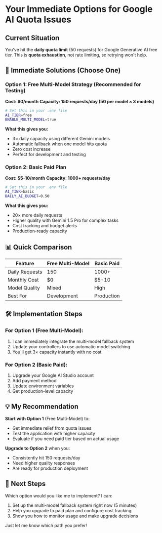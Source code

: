 # Your Immediate Options for Google AI Quota Issues

## Current Situation
You've hit the **daily quota limit** (50 requests) for Google Generative AI free tier. This is **quota exhaustion**, not rate limiting, so retrying won't help.

## 🚀 Immediate Solutions (Choose One)

### Option 1: Free Multi-Model Strategy (Recommended for Testing)
**Cost: $0/month**
**Capacity: 150 requests/day (50 per model × 3 models)**

```bash
# Set this in your .env file
AI_TIER=free
ENABLE_MULTI_MODEL=true
```

**What this gives you:**
- 3× daily capacity using different Gemini models
- Automatic fallback when one model hits quota
- Zero cost increase
- Perfect for development and testing

### Option 2: Basic Paid Plan
**Cost: $5-10/month**
**Capacity: 1000+ requests/day**

```bash
# Set this in your .env file
AI_TIER=basic
DAILY_AI_BUDGET=0.50
```

**What this gives you:**
- 20× more daily requests
- Higher quality with Gemini 1.5 Pro for complex tasks
- Cost tracking and budget alerts
- Production-ready capacity

## 📊 Quick Comparison

| Feature | Free Multi-Model | Basic Paid |
|---------|------------------|------------|
| Daily Requests | 150 | 1000+ |
| Monthly Cost | $0 | $5-10 |
| Model Quality | Mixed | High |
| Best For | Development | Production |

## 🛠️ Implementation Steps

### For Option 1 (Free Multi-Model):
1. I can immediately integrate the multi-model fallback system
2. Update your controllers to use automatic model switching
3. You'll get 3× capacity instantly with no cost

### For Option 2 (Basic Paid):
1. Upgrade your Google AI Studio account
2. Add payment method
3. Update environment variables
4. Get production-level capacity

## 💡 My Recommendation

**Start with Option 1** (Free Multi-Model) to:
- Get immediate relief from quota issues
- Test the application with higher capacity
- Evaluate if you need paid tier based on actual usage

**Upgrade to Option 2** when you:
- Consistently hit 150 requests/day
- Need higher quality responses
- Are ready for production deployment

## 🔧 Next Steps

Which option would you like me to implement? I can:
1. Set up the multi-model fallback system right now (5 minutes)
2. Help you upgrade to paid plan and configure cost tracking
3. Show you how to monitor usage and make upgrade decisions

Just let me know which path you prefer!
